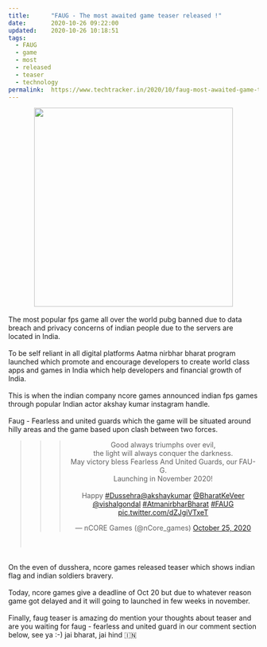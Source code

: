 ```yaml
---
title:		"FAUG - The most awaited game teaser released !"
date:		2020-10-26 09:22:00
updated:	2020-10-26 10:18:51
tags: 
  - FAUG
  - game
  - most
  - released
  - teaser
  - technology	
permalink:	https://www.techtracker.in/2020/10/faug-most-awaited-game-teaser-released.html
---
```


<div><div class="separator" style="clear: both; text-align: center;">
  <a href="https://lh3.googleusercontent.com/-McoeU-n28NE/X5ZO4xOU32I/AAAAAAAAB6U/xvNBFWjTQ8YMIMVQ-lzVyKR-sJD-DsBNACLcBGAsYHQ/s1600/1603686109404268-0.png" style="margin-left: 1em; margin-right: 1em;">
    <img border="0" src="https://lh3.googleusercontent.com/-McoeU-n28NE/X5ZO4xOU32I/AAAAAAAAB6U/xvNBFWjTQ8YMIMVQ-lzVyKR-sJD-DsBNACLcBGAsYHQ/s1600/1603686109404268-0.png" width="400">
  </a>
</div></div><div><br></div>The most popular fps game all over the world pubg banned due to data breach and privacy concerns of indian people due to the servers are located in India.<div><br></div><div>To be self reliant in all digital platforms Aatma nirbhar bharat program launched which promote and encourage developers to create world class apps and games in India which help developers and financial growth of India.</div><div><br></div><div>This is when the indian company ncore games announced indian fps games through popular Indian actor akshay kumar instagram handle.</div><div><br></div><div>Faug - Fearless and united guards which the game will be situated around hilly areas and the game based upon clash between two forces.</div><div><blockquote style="width:px; max-width:100%; max-height:500px; height:px;" class="twitter-tweet" data-dnt="true" align="center"><blockquote style="width:px; max-width:100%; max-height:500px; height:px;" class="twitter-tweet" data-dnt="true" align="center"><blockquote class="twitter-tweet" data-dnt="true" align="center"><p lang="en" dir="ltr">Good always triumphs over evil,<br>the light will always conquer the darkness.<br>May victory bless Fearless And United Guards, our FAU-G. <br>Launching in November 2020!<br><br>Happy <a href="https://twitter.com/hashtag/Dussehra?src=hash&amp;ref_src=twsrc%5Etfw">#Dussehra</a><a href="https://twitter.com/akshaykumar?ref_src=twsrc%5Etfw">@akshaykumar</a> <a href="https://twitter.com/BharatKeVeer?ref_src=twsrc%5Etfw">@BharatKeVeer</a> <a href="https://twitter.com/vishalgondal?ref_src=twsrc%5Etfw">@vishalgondal</a> <a href="https://twitter.com/hashtag/AtmanirbharBharat?src=hash&amp;ref_src=twsrc%5Etfw">#AtmanirbharBharat</a> <a href="https://twitter.com/hashtag/FAUG?src=hash&amp;ref_src=twsrc%5Etfw">#FAUG</a> <a href="https://t.co/dZJgiVTxeT">pic.twitter.com/dZJgiVTxeT</a></p>— nCORE Games (@nCore_games) <a href="https://twitter.com/nCore_games/status/1320349542311620608?ref_src=twsrc%5Etfw">October 25, 2020</a></blockquote></blockquote><blockquote style="width:px; max-width:100%; max-height:500px; height:px;" class="twitter-tweet" data-dnt="true" align="center"><script async="" src="https://platform.twitter.com/widgets.js" charset="utf-8"></script></blockquote><div><br></div></blockquote><script async="" src="https://platform.twitter.com/widgets.js" charset="utf-8"></script><div style="position: absolute;width: 77%;bottom: 3px;left: 0;right: 0;margin-left: auto;margin-right: auto;color: #000;text-align: center;"><small style="line-height: 1.3;font-size: 0px;background: #fff;"> <a href="https://twitembed.com/" rel="nofollow">Twitter Embed Code</a> </small></div><style>.twit2{height:221px;width:211px;} #fav img{max-height:none!important;max-width:none!important;background:none!important} #twit twit{max-height:none!important;max-width:none!important;background:none!important}</style></div><div><br></div><div>On the even of dusshera, ncore games released teaser which shows indian flag and indian soldiers bravery.<br></div><div><br></div><div>Today, ncore games give a deadline of Oct 20 but due to whatever reason game got delayed and it will going to launched in few weeks in november.</div><div><br></div><div>Finally, faug teaser is amazing do mention your thoughts about teaser and are you waiting for faug - fearless and united guard in our comment section below, see ya :-) jai bharat, jai hind 🇮🇳</div><div><br></div><div><br></div><div><br></div><div><br></div><div><br></div>
<!-- no comments on this post -->